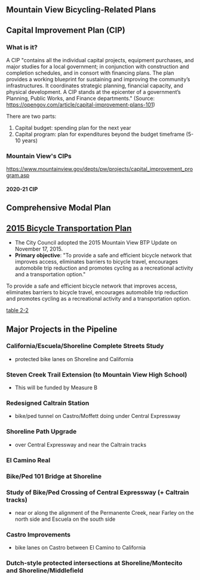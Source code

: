## Mountain View Bicycling-Related Plans

## Capital Improvement Plan (CIP)

### What is it?
A CIP "contains all the individual capital projects, equipment purchases, and major studies for a local government; in conjunction with construction and completion schedules, and in consort with financing plans. The plan provides a working blueprint for sustaining and improving the community’s infrastructures. It coordinates strategic planning, financial capacity, and physical development. A CIP stands at the epicenter of a government’s Planning, Public Works, and Finance departments." (Source: https://opengov.com/article/capital-improvement-plans-101)

There are two parts: 
   1. Capital budget: spending plan for the next year
   2. Capital program: plan for expenditures beyond the budget timeframe (5-10 years)

### Mountain View's CIPs
https://www.mountainview.gov/depts/pw/projects/capital_improvement_program.asp

#### 2020-21 CIP

## Comprehensive Modal Plan

## [2015 Bicycle Transportation Plan](https://www.mountainview.gov/civicax/filebank/blobdload.aspx?BlobID=18294)
- The City Council adopted the 2015 Mountain View BTP Update on November 17, 2015.
- **Primary objective**: "To provide a safe and efficient bicycle network that improves access, eliminates barriers to bicycle travel, encourages automobile trip reduction and promotes cycling as a recreational activity and a transportation option."

To provide a safe and efficient bicycle network
that improves access, eliminates barriers to
bicycle travel, encourages automobile trip
reduction and promotes cycling as a recreational
activity and a transportation option.

[table 2-2](../../../images/mv_btp_2015_fig2-2_bikeways-proposed.png)


## Major Projects in the Pipeline
### California/Escuela/Shoreline Complete Streets Study
- protected bike lanes on Shoreline and California

### Steven Creek Trail Extension (to Mountain View High School)
- This will be funded by Measure B

### Redesigned Caltrain Station
- bike/ped tunnel on Castro/Moffett doing under Central Expressway

### Shoreline Path Upgrade
- over Central Expressway and near the Caltrain tracks

### El Camino Real 

### Bike/Ped 101 Bridge at Shoreline

### Study of Bike/Ped Crossing of Central Expressway (+ Caltrain tracks)
- near or along the alignment of the Permanente Creek, near Farley on the north side and Escuela on the south side

### Castro Improvements
- bike lanes on Castro between El Camino to California

### Dutch-style protected intersections at Shoreline/Montecito and Shoreline/Middlefield


